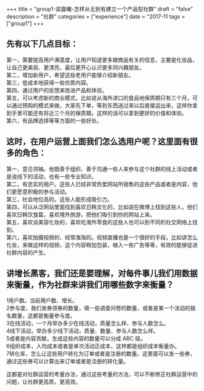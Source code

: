 +++
title = "group1-梁晨曦-怎样从无到有建立一个产品型社群"
draft = "false"
description = "社群"
categories = ["experience"]
date = "2017-11
tags =["group1"]
+++

## 先有以下几点目标：<br/>

第一，需要提高用户满意度，让用户知道更多跟商品有关的信息，主要是化妆品，让自己更美丽、更漂亮，最后更开心认识更多同兴趣朋友。<br/>
第二，增加新用户，希望这些老用户能够介绍新朋友。<br/>
第三，低成本地获得一些优质内容。<br/>
第四，通过用户的反馈来改进产品和体验。<br/>
第五，可以考虑新的商业模式，比如说从海外进口的食品地保质期只有三个月，可以通过预购的模式来做，大家先下单，等到东西送过来以后直接运出来，这样你拿到手里可能还有将近三个月的保质期。这样的话可以拿到更好的价值和体验。<br/>
第六，有品牌选择等等方面的一些好处。<br/>

## 这时，在用户运营上面我们怎么选用户呢？这里面有很多的角色：<br/>

第一，意见领袖。他既善于组织、善于沟通一些人来参与这个社群的线上活动或者是说线下的活动，也有一些专业知识。<br/>
第二，有忠实的用户。这些人已经非常热爱网站所销售的这些产品或者是内容，他们更愿意积极的参与活动。<br/>
第三，社会地位高的。这些人能形成吸引力。<br/>
第四，可以从泛网站里面找到喜欢日韩文化的，比如说在微博上找到这些人，他们喜欢日韩饮食篇，喜欢境外旅游，把他们吸引到你的网站上来。<br/>
第五，喜欢谈美容化妆的，喜欢吃海外零食的这些人也可以到不同的社交网络上找到。<br/>
第六，喜欢拍摄视频的、经常海淘的。视频直播也是一个很好的手段，比如讲怎么化妆，来做这样的视频，这个内容稍加包装，植入一些广告等等，有效的能够促进社群内容的产生。<br/>


## 讲增长黑客，我们还是要理解，对每件事儿我们用数据来衡量，作为社群来讲我们用哪些数字来衡量？

1用户数。当前用户数、增长。<br/>
2参与度，我们发券领券的数量，填一些调查问卷的数量，或者是某一个活动的报名数量，这都是衡量参与度。<br/>
3在线活动，一个月举办多少在线活动，质量怎么样、参与人数怎么。<br/>
4线下活动，举办多少线下活动，质量、数量、参与人数怎么样。<br/>
5或者是内容贡献，生成这些内容的数量可以分成 ABC 级。<br/>
6组织成本，人均成本或者是单次活动正成本，这样都是组织成本衡量办。<br/>
7转化率，怎么让这些用户转化为订单或者是注册的数量。这里面可以发一些券，通过这些券可以计算出来订单或者是注册的转化量。<br/>

这都是对社群运营的考量办法，通过这些考量的方法，可以不断修正社群运营中的问题，让社群更高质，更高效。<br/>


